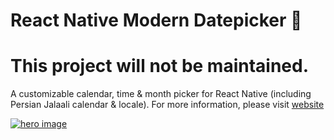# React Native Modern Datepicker 📆
# This project will  not be maintained.
A customizable calendar, time & month picker for React Native (including Persian Jalaali calendar & locale). For more information, please visit [website](https://hosseinshabani.github.io/react-native-modern-datepicker)

<a href="https://hosseinshabani.github.io/react-native-modern-datepicker">
	<img src="http://tehranreact.ir/public/react-native-modern-datepicker.jpg" alt="hero image" />
</a>
